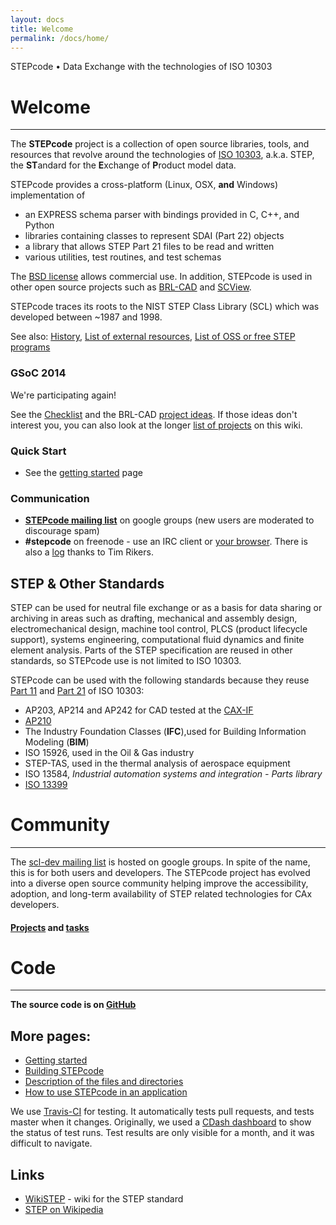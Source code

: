 ```yaml
---
layout: docs
title: Welcome
permalink: /docs/home/
---
```


STEPcode &bull; Data Exchange with the technologies of ISO 10303

# Welcome
----

The **STEPcode** project is a collection of open source libraries, tools, and resources that revolve around the technologies of [ISO 10303](http://en.wikipedia.org/w/index.php?title=ISO_10303), a.k.a. STEP, the **ST**andard for the **E**xchange of **P**roduct model data.

STEPcode provides a cross-platform (Linux, OSX, **and** Windows) implementation of

-   an EXPRESS schema parser with bindings provided in C, C++, and
    Python
-   libraries containing classes to represent SDAI (Part 22) objects
-   a library that allows STEP Part 21 files to be read and written
-   various utilities, test routines, and test schemas

  
The [BSD license](http://github.com/stepcode/stepcode/blob/master/COPYING) allows commercial use. In addition, STEPcode is used in other open source projects such as [BRL-CAD](http://www.brl-cad.org) and [SCView](http://github.com/LaurentBauer/SCView).  
  
STEPcode traces its roots to the NIST STEP Class Library (SCL) which was developed between ~1987 and 1998.

See also: [History](History.html), [List of external resources](List_of_external_resources.html), [List of OSS or free STEP programs](List_of_OSS_or_free_STEP_programs.html)

### GSoC 2014

We're participating again!

See the [Checklist](http://brlcad.org/wiki/Summer_of_Code/Checklist) and the BRL-CAD [project ideas](http://brlcad.org/wiki/Google_Summer_of_Code/Project_Ideas). If those ideas don't interest you, you can also look at the longer [list of projects](List_of_projects.html) on this wiki.

### Quick Start

-   See the [getting started](Getting_started.html) page

### Communication

-   **[STEPcode
    mailing list](https://groups.google.com/forum/#!forum/scl-dev)** on google groups (new users are moderated to
    discourage spam)
-   **#stepcode** on freenode - use an IRC client or [your
    browser](http://webchat.freenode.net/?channels=stepcode). There is
    also a [log](http://ibot.rikers.org/%23stepcode/) thanks to Tim
    Rikers.

STEP & Other Standards
----------------------

STEP can be used for neutral file exchange or as a basis for data sharing or archiving in areas such as drafting, mechanical and assembly design, electromechanical design, machine tool control, PLCS (product lifecycle support), systems engineering, computational fluid dynamics and finite element analysis. Parts of the STEP specification are reused in other standards, so STEPcode use is not limited to ISO 10303.

STEPcode can be used with the following standards because they reuse [Part 11](http://en.wikipedia.org/wiki/ISO_10303-11) and [Part 21](http://en.wikipedia.org/wiki/ISO_10303-21) of ISO 10303:

-   AP203, AP214 and AP242 for CAD tested at the
    [CAX-IF](http://www.cax-if.org)
-   [AP210](http://www.wikistep.org/index.php/Main_Page#AP210_specifics)
-   The Industry Foundation Classes (**IFC**),used for Building
    Information Modeling (**BIM**)
-   ISO 15926, used in the Oil & Gas industry
-   STEP-TAS, used in the thermal analysis of aerospace equipment
-   ISO 13584, *Industrial automation systems and integration - Parts
    library*
-   [ISO 13399](http://en.wikipedia.org/wiki/ISO_13399)

# Community
---------

The [scl-dev mailing list](http://groups.google.com/forum/?fromgroups#!forum/scl-dev) is hosted on google groups. In spite of the name, this is for both users and developers. The STEPcode project has evolved into a diverse open source community helping improve the accessibility, adoption, and long-term availability of STEP related technologies for CAx developers.

#### [Projects](List_of_projects.html) and [tasks](List_of_tasks.html)

# Code
--------

**The source code is on [GitHub](http://github.com/stepcode/stepcode)**

More pages:
----

-   [Getting started](Getting_started.html)
-   [Building STEPcode](Building_STEPcode.html)
-   [Description of the files and
    directories](Files_and_directories.html)
-   [How to use STEPcode in an
    application](How_to_use_STEPcode_in_an_application.html)

We use [Travis-CI](https://travis-ci.org/stepcode/stepcode) for testing. It automatically tests pull requests, and tests master when it changes. Originally, we used a [CDash dashboard](http://my.cdash.org/index.php?project=StepClassLibrary) to show the status of test runs. Test results are only visible for a month, and it was difficult to navigate.

Links
-----

-   [WikiSTEP](http://wikistep.org/) - wiki for the STEP standard
-   [STEP on
    Wikipedia](http://en.wikipedia.org/w/index.php?title=ISO_10303)
